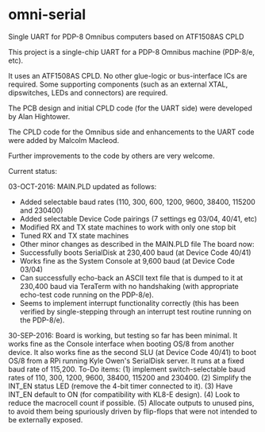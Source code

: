 # omni-serial
Single UART for PDP-8 Omnibus computers based on ATF1508AS CPLD

This project is a single-chip UART for a PDP-8 Omnibus machine (PDP-8/e, etc).

It uses an ATF1508AS CPLD. No other glue-logic or bus-interface ICs are required.  Some supporting components (such as an external XTAL, dipswitches, LEDs and connectors) are required.

The PCB design and initial CPLD code (for the UART side) were developed by Alan Hightower.

The CPLD code for the Omnibus side and enhancements to the UART code were added by Malcolm Macleod.

Further improvements to the code by others are very welcome.

Current status:

03-OCT-2016: MAIN.PLD updated as follows:
* Added selectable baud rates (110, 300, 600, 1200, 9600, 38400, 115200 and 230400)
* Added selectable Device Code pairings (7 settings eg 03/04, 40/41, etc) 
* Modified RX and TX state machines to work with only one stop bit
* Tuned RX and TX state machines
* Other minor changes as described in the MAIN.PLD file
The board now:
* Successfully boots SerialDisk at 230,400 baud (at Device Code 40/41)
* Works fine as the System Console at 9,600 baud (at Device Code 03/04)
* Can successfully echo-back an ASCII text file that is dumped to it at 230,400 baud via TeraTerm with no handshaking (with appropriate echo-test code running on the PDP-8/e).
* Seems to implement interrupt functionality correctly (this has been verified by single-stepping through an interrupt test routine running on the PDP-8/e).

30-SEP-2016: Board is working, but testing so far has been minimal. It works fine as the Console interface when booting OS/8 from another device. It also works fine as the second SLU (at Device Code 40/41) to boot OS/8 from a RPi running Kyle Owen's SerialDisk server. It runs at a fixed baud rate of 115,200. To-Do items: (1) implement switch-selectable baud rates of 110, 300, 1200, 9600, 38400, 115200 and 230400. (2) Simplify the INT_EN status LED (remove the 4-bit timer connected to it). (3) Have INT_EN default to ON (for compatibility with KL8-E design). (4) Look to reduce the macrocell count if possible. (5) Allocate outputs to unused pins, to avoid them being spuriously driven by flip-flops that were not intended to be externally exposed.

